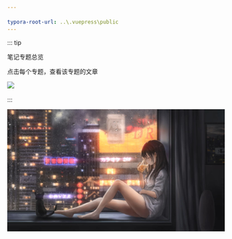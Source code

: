 ```yaml
---

typora-root-url: ..\.vuepress\public
---
```




::: tip 

笔记专题总览

点击每个专题，查看该专题的文章

![](https://img.shields.io/github/license/Q10Viking/q10viking.github.io)

:::

![girl](/images/202111291258902.jpg)

